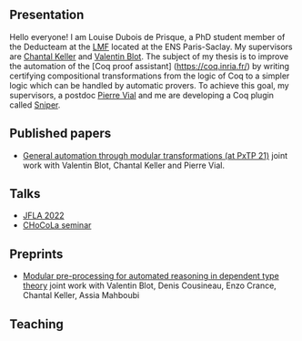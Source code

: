 ## Presentation

Hello everyone!
I am Louise Dubois de Prisque, a PhD student member of the Deducteam at the [LMF](https://lmf.cnrs.fr/) located at the ENS Paris-Saclay. 
My supervisors are [Chantal Keller](https://www.lri.fr/~keller/) and [Valentin Blot](https://valentinblot.org/pro/).
The subject of my thesis is to improve the automation of the [Coq proof assistant] (https://coq.inria.fr/) by writing certifying compositional transformations from the logic of Coq to a simpler logic which can be handled by automatic provers.
To achieve this goal, my supervisors, a postdoc [Pierre Vial](https://pierrevial.github.io/) and me are developing a Coq plugin called [Sniper](https://github.com/smtcoq/sniper).

## Published papers

* [General automation through modular transformations (at PxTP 21)](https://pxtp.gitlab.io/2021/papers/Blot-et-al_Automation-modular-transformation.pdf) joint work with Valentin Blot, Chantal Keller and Pierre Vial.

## Talks

* [JFLA 2022](https://hal.archives-ouvertes.fr/hal-03604902/document)
* [CHoCoLa seminar](https://chocola.ens-lyon.fr/events/meeting-2022-06-02/talks/de-prisque/)
 
## Preprints

* [Modular pre-processing for automated reasoning in dependent type theory](https://arxiv.org/pdf/2204.02643.pdf) joint work with Valentin Blot, Denis Cousineau, Enzo Crance, Chantal Keller, Assia Mahboubi

## Teaching

